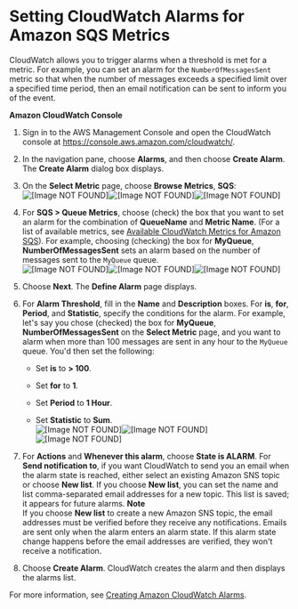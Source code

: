 # Setting CloudWatch Alarms for Amazon SQS Metrics<a name="set-cloudwatch-alarms-for-metrics"></a>

CloudWatch allows you to trigger alarms when a threshold is met for a metric\. For example, you can set an alarm for the `NumberOfMessagesSent` metric so that when the number of messages exceeds a specified limit over a specified time period, then an email notification can be sent to inform you of the event\.

**Amazon CloudWatch Console**

1. Sign in to the AWS Management Console and open the CloudWatch console at [https://console\.aws\.amazon\.com/cloudwatch/](https://console.aws.amazon.com/cloudwatch/)\.

1.  In the navigation pane, choose **Alarms**, and then choose **Create Alarm**\. The **Create Alarm** dialog box displays\. 

1.  On the **Select Metric** page, choose **Browse Metrics**, **SQS**:   
![\[Image NOT FOUND\]](http://docs.aws.amazon.com/AWSSimpleQueueService/latest/SQSDeveloperGuide/images/sqs-cloudwatch-alarm-dialog.png)![\[Image NOT FOUND\]](http://docs.aws.amazon.com/AWSSimpleQueueService/latest/SQSDeveloperGuide/)![\[Image NOT FOUND\]](http://docs.aws.amazon.com/AWSSimpleQueueService/latest/SQSDeveloperGuide/)

1. For **SQS > Queue Metrics**, choose \(check\) the box that you want to set an alarm for the combination of **QueueName** and **Metric Name**\. \(For a list of available metrics, see [Available CloudWatch Metrics for Amazon SQS](sqs-available-cloudwatch-metrics.md)\)\. For example, choosing \(checking\) the box for **MyQueue**, **NumberOfMessagesSent** sets an alarm based on the number of messages sent to the `MyQueue` queue\.  
![\[Image NOT FOUND\]](http://docs.aws.amazon.com/AWSSimpleQueueService/latest/SQSDeveloperGuide/images/sqs-cloudwatch-alarm-select-metric.png)![\[Image NOT FOUND\]](http://docs.aws.amazon.com/AWSSimpleQueueService/latest/SQSDeveloperGuide/)![\[Image NOT FOUND\]](http://docs.aws.amazon.com/AWSSimpleQueueService/latest/SQSDeveloperGuide/)

1. Choose **Next**\. The **Define Alarm** page displays\.

1. For **Alarm Threshold**, fill in the **Name** and **Description** boxes\. For **is**, **for**, **Period**, and **Statistic**, specify the conditions for the alarm\. For example, let's say you chose \(checked\) the box for **MyQueue**, **NumberOfMessagesSent** on the **Select Metric** page, and you want to alarm when more than 100 messages are sent in any hour to the `MyQueue` queue\. You'd then set the following:

   + Set **is** to **> 100**\.

   + Set **for** to **1**\.

   + Set **Period** to **1 Hour**\.

   + Set **Statistic** to **Sum**\.  
![\[Image NOT FOUND\]](http://docs.aws.amazon.com/AWSSimpleQueueService/latest/SQSDeveloperGuide/images/sqs-cloudwatch-alarm-define.png)![\[Image NOT FOUND\]](http://docs.aws.amazon.com/AWSSimpleQueueService/latest/SQSDeveloperGuide/)![\[Image NOT FOUND\]](http://docs.aws.amazon.com/AWSSimpleQueueService/latest/SQSDeveloperGuide/)

1. For **Actions** and **Whenever this alarm**, choose **State is ALARM**\. For **Send notification to**, if you want CloudWatch to send you an email when the alarm state is reached, either select an existing Amazon SNS topic or choose **New list**\. If you choose **New list**, you can set the name and list comma\-separated email addresses for a new topic\. This list is saved; it appears for future alarms\. 
**Note**  
If you choose **New list** to create a new Amazon SNS topic, the email addresses must be verified before they receive any notifications\. Emails are sent only when the alarm enters an alarm state\. If this alarm state change happens before the email addresses are verified, they won't receive a notification\. 

1. Choose **Create Alarm**\. CloudWatch creates the alarm and then displays the alarms list\. 

For more information, see [Creating Amazon CloudWatch Alarms](http://docs.aws.amazon.com/AmazonCloudWatch/latest/monitoring/AlarmThatSendsEmail.html)\.